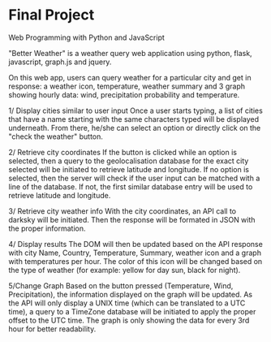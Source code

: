 # Final Project

Web Programming with Python and JavaScript

"Better Weather" is a weather query web application using python, flask, javascript, graph.js and jquery.

On this web app, users can query weather for a particular city and get in response: a weather icon, 
temperature, weather summary and 3 graph showing hourly data: wind, precipitation probability and temperature.

1/ Display cities similar to user input
Once a user starts typing, a list of cities that have a name starting with the same characters typed
will be displayed underneath. From there, he/she can select an option or directly click on the 
"check the weather" button.

2/ Retrieve city coordinates
If the button is clicked while an option is selected, then a query to the geolocalisation database for 
the exact city selected will be initiated to retrieve latitude and longitude.
If no option is selected, then the server will check if the user input can be matched with a line of 
the database. If not, the first similar database entry will be used to retrieve latitude and longitude.

3/ Retrieve city weather info
With the city coordinates, an API call to darksky will be initiated. Then the response will be formated 
in JSON with the proper information.

4/ Display results
The DOM will then be updated based on the API response with city Name, Country, Temperature, Summary,
weather icon and a graph with temperatures per hour.
The color of this icon will be changed based on the type of weather (for example: yellow for day sun, 
black for night).

5/Change Graph
Based on the button pressed (Temperature, Wind, Precipitation), the information displayed on the graph
will be updated. As the API will only display a UNIX time (which can be translated to a UTC time),
a query to a TimeZone database will be initiated to apply the proper offset to the UTC time.
The graph is only showing the data for every 3rd hour for better readability.



 
